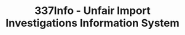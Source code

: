 ---
bigquery: https://console.cloud.google.com/bigquery?p=patents-public-data&d=usitc_investigations&page=dataset&project=sheets-management-319211
citation: US International Trade Commission 337Info Unfair Import Investigations Information
  System
contributors: US International Trade Comission
cost: None
description: US International Trade Commission 337Info Unfair Import Investigations
  Information System contains data on investigations done under Section 337. Section
  337 declares the infringement of certain statutory intellectual property rights
  and other forms of unfair competition in import trade to be unlawful practices.
  Most Section 337 investigations involve allegations of patent or registered trademark
  infringement.
documentation: FAQ and tutorial available on the site
last_edit: Mon, 04 Apr 2022 19:10:40 GMT
location: https://pubapps2.usitc.gov/337external/
maintained_by: US International Trade Comission
schema_fields: '[''finalIdOnViolationDue'', ''scheduledStartDateEvidHear'', ''gcAttorney'',
  ''issueDateOtherNonFinal'', ''trademarkNumbers'', ''actualStartDateEvidHear'', ''teoIdDueDate'',
  ''cafcAppeals'', ''title'', ''invUnfairAct'', ''ouiiAttorney'', ''patentNumber'',
  ''publication_number'', ''investigationTermDate'', ''finalDetNoViolation'', ''currentStatus'',
  ''investigationNo'', ''investigationType'', ''aljAssigned'', ''finalDetViolation'',
  ''lastUpdated'', ''patentNumbers'', ''dateComplaintFiled'', ''startDateMarkmanHearing'',
  ''ouiiParticipation'', ''teoProceedingInvolved'', ''dateCreated'', ''reportingRequirements'',
  ''targetDate'', ''docketNo'', ''htsNumbers'', ''internalRemand'', ''endDateMarkmanHearing'',
  ''actualEndDateEvidHear'', ''teoIdIssueDate'', ''scheduledEndDateEvidHear'', ''dateOfPublicationFrNotice'',
  ''copyrightNumbers'', ''respondent'', ''teoReliefGranted'', ''complainant'', ''currentActiveALJ'',
  ''id'', ''markmanHearing'', ''finalIdOnViolationIssue'']'
shortname: unfair_import_investigations
tags:
- import
- legal
- trade
timeframe: 2008-2021 (prior to 2008 downloadable as a JSON file)
title: 337Info - Unfair Import Investigations Information System
uuid: 2721f5ec-e599-4890-9265-9706719fc71e
---